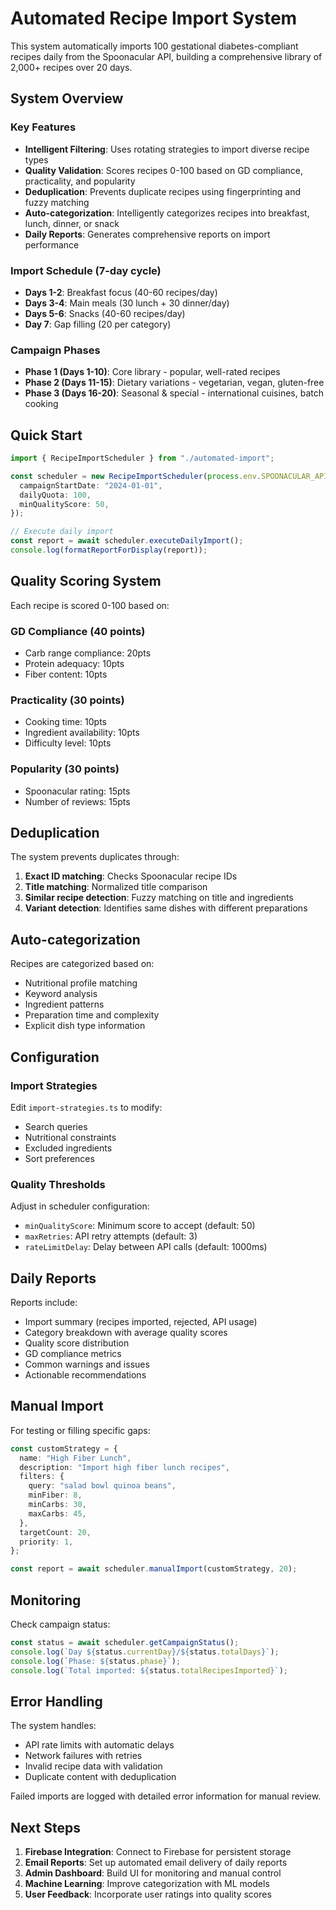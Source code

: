 # Automated Recipe Import System

This system automatically imports 100 gestational diabetes-compliant recipes daily from the Spoonacular API, building a comprehensive library of 2,000+ recipes over 20 days.

## System Overview

### Key Features

- **Intelligent Filtering**: Uses rotating strategies to import diverse recipe types
- **Quality Validation**: Scores recipes 0-100 based on GD compliance, practicality, and popularity
- **Deduplication**: Prevents duplicate recipes using fingerprinting and fuzzy matching
- **Auto-categorization**: Intelligently categorizes recipes into breakfast, lunch, dinner, or snack
- **Daily Reports**: Generates comprehensive reports on import performance

### Import Schedule (7-day cycle)

- **Days 1-2**: Breakfast focus (40-60 recipes/day)
- **Days 3-4**: Main meals (30 lunch + 30 dinner/day)
- **Days 5-6**: Snacks (40-60 recipes/day)
- **Day 7**: Gap filling (20 per category)

### Campaign Phases

- **Phase 1 (Days 1-10)**: Core library - popular, well-rated recipes
- **Phase 2 (Days 11-15)**: Dietary variations - vegetarian, vegan, gluten-free
- **Phase 3 (Days 16-20)**: Seasonal & special - international cuisines, batch cooking

## Quick Start

```typescript
import { RecipeImportScheduler } from "./automated-import";

const scheduler = new RecipeImportScheduler(process.env.SPOONACULAR_API_KEY, {
  campaignStartDate: "2024-01-01",
  dailyQuota: 100,
  minQualityScore: 50,
});

// Execute daily import
const report = await scheduler.executeDailyImport();
console.log(formatReportForDisplay(report));
```

## Quality Scoring System

Each recipe is scored 0-100 based on:

### GD Compliance (40 points)

- Carb range compliance: 20pts
- Protein adequacy: 10pts
- Fiber content: 10pts

### Practicality (30 points)

- Cooking time: 10pts
- Ingredient availability: 10pts
- Difficulty level: 10pts

### Popularity (30 points)

- Spoonacular rating: 15pts
- Number of reviews: 15pts

## Deduplication

The system prevents duplicates through:

1. **Exact ID matching**: Checks Spoonacular recipe IDs
2. **Title matching**: Normalized title comparison
3. **Similar recipe detection**: Fuzzy matching on title and ingredients
4. **Variant detection**: Identifies same dishes with different preparations

## Auto-categorization

Recipes are categorized based on:

- Nutritional profile matching
- Keyword analysis
- Ingredient patterns
- Preparation time and complexity
- Explicit dish type information

## Configuration

### Import Strategies

Edit `import-strategies.ts` to modify:

- Search queries
- Nutritional constraints
- Excluded ingredients
- Sort preferences

### Quality Thresholds

Adjust in scheduler configuration:

- `minQualityScore`: Minimum score to accept (default: 50)
- `maxRetries`: API retry attempts (default: 3)
- `rateLimitDelay`: Delay between API calls (default: 1000ms)

## Daily Reports

Reports include:

- Import summary (recipes imported, rejected, API usage)
- Category breakdown with average quality scores
- Quality score distribution
- GD compliance metrics
- Common warnings and issues
- Actionable recommendations

## Manual Import

For testing or filling specific gaps:

```typescript
const customStrategy = {
  name: "High Fiber Lunch",
  description: "Import high fiber lunch recipes",
  filters: {
    query: "salad bowl quinoa beans",
    minFiber: 8,
    minCarbs: 30,
    maxCarbs: 45,
  },
  targetCount: 20,
  priority: 1,
};

const report = await scheduler.manualImport(customStrategy, 20);
```

## Monitoring

Check campaign status:

```typescript
const status = await scheduler.getCampaignStatus();
console.log(`Day ${status.currentDay}/${status.totalDays}`);
console.log(`Phase: ${status.phase}`);
console.log(`Total imported: ${status.totalRecipesImported}`);
```

## Error Handling

The system handles:

- API rate limits with automatic delays
- Network failures with retries
- Invalid recipe data with validation
- Duplicate content with deduplication

Failed imports are logged with detailed error information for manual review.

## Next Steps

1. **Firebase Integration**: Connect to Firebase for persistent storage
2. **Email Reports**: Set up automated email delivery of daily reports
3. **Admin Dashboard**: Build UI for monitoring and manual control
4. **Machine Learning**: Improve categorization with ML models
5. **User Feedback**: Incorporate user ratings into quality scores
